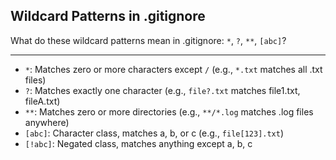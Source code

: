 ## Wildcard Patterns in .gitignore

What do these wildcard patterns mean in .gitignore: `*`, `?`, `**`, `[abc]`?

---

- `*`: Matches zero or more characters except `/` (e.g., `*.txt` matches all .txt files)
- `?`: Matches exactly one character (e.g., `file?.txt` matches file1.txt, fileA.txt)
- `**`: Matches zero or more directories (e.g., `**/*.log` matches .log files anywhere)
- `[abc]`: Character class, matches a, b, or c (e.g., `file[123].txt`)
- `[!abc]`: Negated class, matches anything except a, b, c

